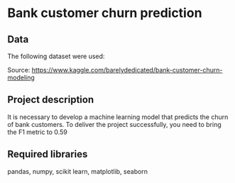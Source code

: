 # Bank customer churn prediction
## Data
The following dataset were used:

Source: https://www.kaggle.com/barelydedicated/bank-customer-churn-modeling

## Project description
It is necessary to develop a machine learning model that predicts the churn of bank customers. To deliver the project successfully, you need to bring the F1 metric to 0.59

## Required libraries
pandas, numpy, scikit learn, matplotlib, seaborn
